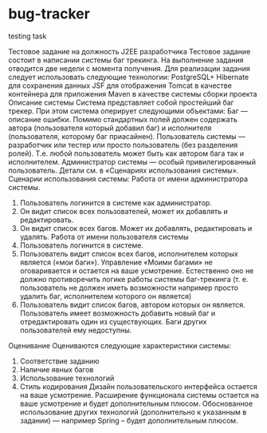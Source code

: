 # bug-tracker
testing task

Тестовое задание
на должность J2EE разработчика
Тестовое задание состоит в написании системы баг трекинга. На выполнение задания отводится две недели с момента получения.
Для реализации задания следует использовать следующие технологии:
PostgreSQL+ Hibernate для сохранения данных
JSF для отображения
Tomcat в качестве контейнера для приложения
Maven в качестве системы сборки проекта
Описание системы
Система представляет собой простейший баг трекер. При этом система оперирует следующими объектами:
Баг — описание ошибки. Помимо стандартных полей должен содержать автора (пользователя который добавил баг) и исполнителя (пользователя, которому баг приасайнен).
Пользователь системы — разработчик или тестер или просто пользователь (без разделения ролей). Т.е. любой пользователь может быть как автором бага так и исполнителем.
Администратор системы — особый привилегированный пользователь. Детали см. в «Сценариях использования системы».
Сценарии использования системы:
Работа от имени администратора системы.
1. Пользователь логинится в системе как администратор.
2. Он видит список всех пользователей, может их добавлять и редактировать.
3. Он видит список всех багов. Может их добавлять, редактировать и удалять.
Работа от имени пользователя системы
1. Пользователь логинится в системе.
2. Пользователь видит список всех багов, исполнителем которых является («мои баги»). Управление «Моими багами» не оговаривается и остается на ваше усмотрение. Естественно оно не должно противоречить логике работы системы баг-трекинга (т. е. пользователь не должен иметь возможности например просто удалить баг, исполнителем которого он является)
3. Пользователь видит список багов, автором которых он является. Пользователь имеет возможность добавить новый баг и отредактировать один из существующих. Баги других пользователей ему недоступны.

Оценивание
Оцениваются следующие характеристики системы:
1. Соответствие заданию
2. Наличие явных багов
3. Использование технологий
4. Стиль кодирования
Дизайн пользовательского интерфейса остается на ваше усмотрение.
Расширение функционала системы остается на ваше усмотрение и будет дополнительным плюсом.
Обоснованное использование других технологий (дополнительно к указанным в задании) — например Spring – будет дополнительным плюсом.